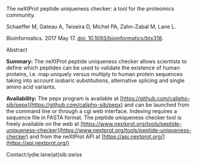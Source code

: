 The neXtProt peptide uniqueness checker: a tool for the proteomics community.

Schaeffer M, Gateau A, Teixeira D, Michel PA, Zahn-Zabal M, Lane L.

Bioinformatics. 2017 May 17. [doi: 10.1093/bioinformatics/btx318](https://doi.org/10.1093/bioinformatics/btx318). 

Abstract

**Summary:** The neXtProt peptide uniqueness checker allows scientists to define which peptides can be used to validate the existence of human proteins, i.e. map uniquely versus multiply to human protein sequences taking into account isobaric substitutions, alternative splicing and single amino acid variants.

**Availability:** The pepx program is available at [https://github.com/calipho-sib/pepx](https://github.com/calipho-sib/pepx) and can be launched from the command line or through a cgi web interface. Indexing requires a sequence file in FASTA format. The peptide uniqueness checker tool is freely available on the web at [https://www.nextprot.org/tools/peptide-uniqueness-checker](https://www.nextprot.org/tools/peptide-uniqueness-checker) and from the neXtProt API at [https://api.nextprot.org/](https://api.nextprot.org/)

Contact:lydie.lane(at)sib.swiss
